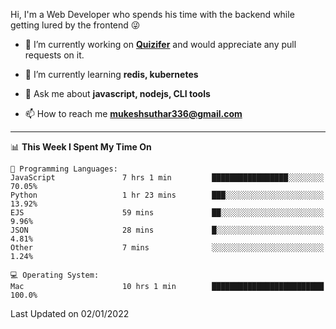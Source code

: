 Hi, I'm a Web Developer who spends his time with the backend while getting lured by the frontend 😜

- 🔭 I’m currently working on **[Quizifer](https://github.com/SutharMukesh/Quizifer/)** and would appreciate any pull requests on it.

- 🌱 I’m currently learning **redis, kubernetes**

- 💬 Ask me about **javascript, nodejs, CLI tools**

- 📫 How to reach me **mukeshsuthar336@gmail.com**

---
<!--START_SECTION:waka-->
📊 **This Week I Spent My Time On** 

```text
💬 Programming Languages: 
JavaScript               7 hrs 1 min         █████████████████░░░░░░░░   70.05% 
Python                   1 hr 23 mins        ███░░░░░░░░░░░░░░░░░░░░░░   13.92% 
EJS                      59 mins             ██░░░░░░░░░░░░░░░░░░░░░░░   9.96% 
JSON                     28 mins             █░░░░░░░░░░░░░░░░░░░░░░░░   4.81% 
Other                    7 mins              ░░░░░░░░░░░░░░░░░░░░░░░░░   1.24%

💻 Operating System: 
Mac                      10 hrs 1 min        █████████████████████████   100.0%

```


 Last Updated on 02/01/2022
<!--END_SECTION:waka-->
